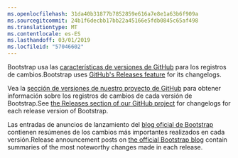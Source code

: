 ```yaml
---
ms.openlocfilehash: 31da40b31877b7852859e616a7e8e1a63b6f909a
ms.sourcegitcommit: 24b1f6decbb17bb22a45166e5fdb0845c65af498
ms.translationtype: MT
ms.contentlocale: es-ES
ms.lasthandoff: 03/01/2019
ms.locfileid: "57046602"
---
```

<span data-ttu-id="5a25f-101">Bootstrap usa las [características de versiones de GitHub](https://github.com/blog/1547-release-your-software) para los registros de cambios.</span><span class="sxs-lookup"><span data-stu-id="5a25f-101">Bootstrap uses [GitHub's Releases feature](https://github.com/blog/1547-release-your-software) for its changelogs.</span></span>

<span data-ttu-id="5a25f-102">Vea la [sección de versiones de nuestro proyecto de GitHub](https://github.com/twbs/bootstrap/releases) para obtener información sobre los registros de cambios de cada versión de Bootstrap.</span><span class="sxs-lookup"><span data-stu-id="5a25f-102">See [the Releases section of our GitHub project](https://github.com/twbs/bootstrap/releases) for changelogs for each release version of Bootstrap.</span></span>

<span data-ttu-id="5a25f-103">Las entradas de anuncios de lanzamiento del [blog oficial de Bootstrap](http://blog.getbootstrap.com) contienen resúmenes de los cambios más importantes realizados en cada versión.</span><span class="sxs-lookup"><span data-stu-id="5a25f-103">Release announcement posts on [the official Bootstrap blog](http://blog.getbootstrap.com) contain summaries of the most noteworthy changes made in each release.</span></span>
